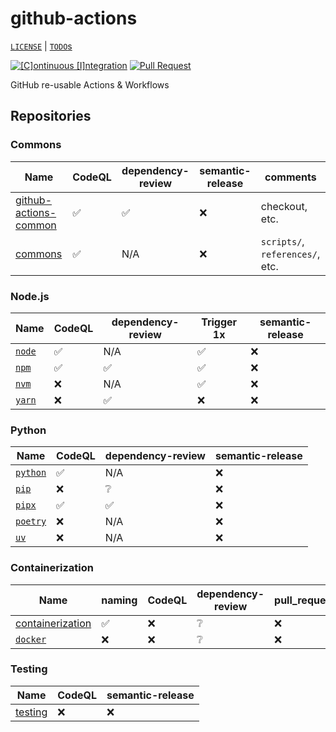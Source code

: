 # github-actions

[`LICENSE`](./LICENSE.md) | [`TODO`s](./TODO.md)

[![[C]ontinuous [I]ntegration](https://github.com/percebus/github-actions/actions/workflows/always.yml/badge.svg)](https://github.com/percebus/github-actions/actions/workflows/always.yml) [![Pull Request](https://github.com/percebus/github-actions/actions/workflows/pull_request.yml/badge.svg?event=pull_request)](https://github.com/percebus/github-actions/actions/workflows/pull_request.yml)

GitHub re-usable Actions &amp; Workflows

## Repositories

### Commons

| Name                                                                       | CodeQL | dependency-review | semantic-release | comments                        |
| -------------------------------------------------------------------------- | ------ | ----------------- | ---------------- | ------------------------------- |
| [github-actions-common](https://github.com/percebus/github-actions-common) | ✅     | ✅                | ❌               | checkout, etc.                  |
| [commons](https://github.com/percebus/commons)                             | ✅     | N/A               | ❌               | `scripts/`, `references/`, etc. |

### Node.js

| Name                                                      | CodeQL | dependency-review | Trigger 1x | semantic-release |
| --------------------------------------------------------- | ------ | ----------------- | ---------- | ---------------- |
| [`node`](https://github.com/percebus/github-actions-node) | ✅     | N/A               | ✅         | ❌               |
| [`npm`](https://github.com/percebus/github-actions-npm)   | ✅     | ✅                | ✅         | ❌               |
| [`nvm`](https://github.com/percebus/github-actions-nvm)   | ❌     | N/A               | ✅         | ❌               |
| [`yarn`](https://github.com/percebus/github-actions-yarn) | ❌     | ✅                | ❌         | ❌               |

### Python

| Name                                                          | CodeQL | dependency-review | semantic-release |
| ------------------------------------------------------------- | ------ | ----------------- | ---------------- |
| [`python`](https://github.com/percebus/github-actions-python) | ✅     | N/A               | ❌               |
| [`pip`](https://github.com/percebus/github-actions-pip)       | ❌     | ❔                | ❌               |
| [`pipx`](https://github.com/percebus/github-actions-pipx)     | ✅     | ✅                | ❌               |
| [`poetry`](https://github.com/percebus/github-actions-poetry) | ❌     | N/A               | ❌               |
| [`uv`](https://github.com/percebus/github-actions-uv)         | ❌     | N/A               | ❌               |

### Containerization

| Name                                                                            | naming | CodeQL | dependency-review | pull_request | Trigger 1x | semantic-release |
| ------------------------------------------------------------------------------- | ------ | ------ | ----------------- | ------------ | ---------- | ---------------- |
| [containerization](https://github.com/percebus/github-actions-containerization) | ✅     | ❌     | ❔                | ❌           | ❌         | ❌               |
| [`docker`](https://github.com/percebus/github-actions-docker)                   | ❌     | ❌     | ❔                | ❌           | ❌         | ❌               |

### Testing

| Name                                                          | CodeQL | semantic-release |
| ------------------------------------------------------------- | ------ | ---------------- |
| [testing](https://github.com/percebus/github-actions-testing) | ❌     | ❌               |
